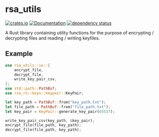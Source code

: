 # rsa_utils

[![crates.io][crate-image]][crate-link]
[![Documentation][doc-image]][doc-link]
[![dependency status][deps-image]][deps-link]

A Rust library containing utility functions for the purpose of encrypting / decrypting files and reading / writing keyfiles. 

## Example
``` rust
use rsa_utils::io::{
    encrypt_file,
    decrypt_file,
    write_key_pair_csv,
};
use std::path::PathBuf;
use rsa_rs::keys::keypair::KeyPair;

let key_path = PathBuf::from("key_path.txt");
let file_path = PathBuf::from("file_path.txt");
let key_pair = KeyPair::generate_key_pair(65537);

write_key_pair_csv(key_path, &key_pair);
encrypt_file(file_path, key_path);
decrypt_file(file_path, key_path);

```

[//]: # (badges)

[crate-image]: https://buildstats.info/crate/rsa_utils
[crate-link]: https://crates.io/crates/rsa_utils
[doc-image]: https://docs.rs/rsa_utils/badge.svg
[doc-link]: https://docs.rs/rsa_utils
[deps-image]: https://deps.rs/repo/github/goatm0n/rsa_utils/status.svg
[deps-link]: https://deps.rs/repo/github/goatm0n/rsa_utils
